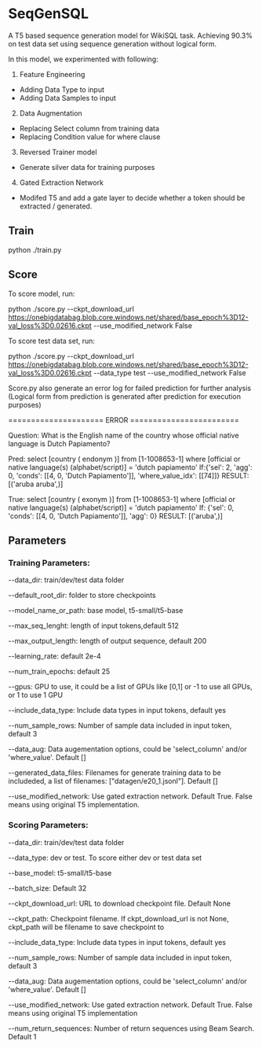# SeqGenSQL
A T5 based sequence generation model for WikiSQL task. Achieving 90.3% on test data set using sequence generation without logical form.

In this model, we experimented with following:

1. Feature Engineering 
- Adding Data Type to input
- Adding Data Samples to input

2. Data Augmentation
- Replacing Select column from training data
- Replacing Condition value for where clause

3. Reversed Trainer model
- Generate silver data for training purposes

4. Gated Extraction Network
- Modifed T5 and add a gate layer to decide whether a token should be extracted / generated. 

## Train
python ./train.py


## Score
To score model, run:

python ./score.py --ckpt_download_url https://onebigdatabag.blob.core.windows.net/shared/base_epoch%3D12-val_loss%3D0.02616.ckpt  --use_modified_network False

To score test data set, run:

python ./score.py --ckpt_download_url https://onebigdatabag.blob.core.windows.net/shared/base_epoch%3D12-val_loss%3D0.02616.ckpt --data_type test --use_modified_network False

Score.py also generate an error log for failed prediction for further analysis (Logical form from prediction is generated after prediction for execution purposes)

===================== ERROR ========================

Question: What is the English name of the country whose official native language is Dutch Papiamento?

Pred: select [country ( endonym )] from [1-1008653-1] where [official or native language(s) (alphabet/script)] = 'dutch papiamento' lf:{'sel': 2, 'agg': 0, 'conds': [[4, 0, 'Dutch Papiamento']], 'where_value_idx': [[74]]} RESULT: [('aruba aruba',)] 

True: select [country ( exonym )] from [1-1008653-1] where [official or native language(s) (alphabet/script)] = 'dutch papiamento' lf: {'sel': 0, 'conds': [[4, 0, 'Dutch Papiamento']], 'agg': 0} RESULT: [('aruba',)] 


## Parameters

### Training Parameters:
--data_dir: train/dev/test data folder

--default_root_dir: folder to store checkpoints

--model_name_or_path: base model, t5-small/t5-base

--max_seq_lenght: length of input tokens,default 512

--max_output_length: length of output sequence, default 200

--learning_rate: default 2e-4

--num_train_epochs: default 25

--gpus: GPU to use, it could be a list of GPUs like [0,1] or -1 to use all GPUs, or 1 to use 1 GPU

--include_data_type: Include data types in input tokens, default yes

--num_sample_rows: Number of sample data included in input token, default 3

--data_aug: Data augementation options, could be 'select_column' and/or 'where_value'. Default []

--generated_data_files: Filenames for generate training data to be includeded, a list of filenames: ["datagen/e20_1.jsonl"]. Default []

--use_modified_network: Use gated extraction network. Default True. False means using original T5 implementation. 

### Scoring Parameters:
--data_dir: train/dev/test data folder

--data_type: dev or test. To score either dev or test data set

--base_model: t5-small/t5-base

--batch_size: Default 32

--ckpt_download_url: URL to download checkpoint file. Default None

--ckpt_path: Checkpoint filename. If ckpt_download_url is not None, ckpt_path will be filename to save checkpoint to

--include_data_type: Include data types in input tokens, default yes

--num_sample_rows: Number of sample data included in input token, default 3

--data_aug: Data augementation options, could be 'select_column' and/or 'where_value'. Default []

--use_modified_network: Use gated extraction network. Default True. False means using original T5 implementation

--num_return_sequences: Number of return sequences using Beam Search. Default 1



